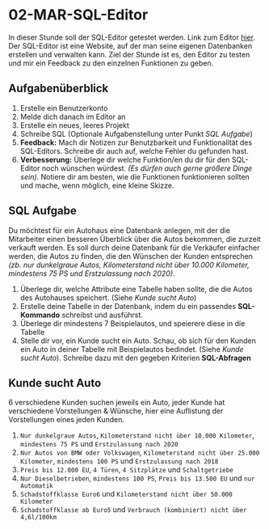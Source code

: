 # 02-MAR-SQL-Editor

In dieser Stunde soll der SQL-Editor getestet werden. Link zum Editor [hier](www.christian-bernstein.de). Der SQL-Editor ist eine Website, auf der man seine eigenen Datenbanken erstellen und verwalten kann. Ziel der Stunde ist es, den Editor zu testen und mir ein Feedback zu den einzelnen Funktionen zu geben. 

## Aufgabenüberblick
1. Erstelle ein Benutzerkonto
2. Melde dich danach im Editor an
3. Erstelle ein neues, leeres Projekt
4. Schreibe SQL (Optionale Aufgabenstellung unter Punkt *SQL Aufgabe*)
5. **Feedback:** Mach dir Notizen zur Benutzbarkeit und Funktionalität des SQL-Editors. Schreibe dir auch auf, welche Fehler du gefunden hast.
6. **Verbesserung:** Überlege dir welche Funktion/en du dir für den SQL-Editor noch wünschen würdest. *(Es dürfen auch gerne größere Dinge sein)*. Notiere dir am besten, wie die Funktionen funktionieren sollten und mache, wenn möglich, eine kleine Skizze. 

## SQL Aufgabe
Du möchtest für ein Autohaus eine Datenbank anlegen, mit der die Mitarbeiter einen besseren Überblick über die Autos bekommen, die zurzeit verkauft werden. Es soll durch deine Datenbank für die Verkäufer einfacher werden, die Autos zu finden, die den Wünschen der Kunden entsprechen *(zb. nur dunkelgraue Autos, Kilometerstand nicht über 10.000 Kilometer, mindestens 75 PS und Erstzulassung nach 2020)*.

1. Überlege dir, welche Attribute eine Tabelle haben sollte, die die Autos des Autohauses speichert. (Siehe *Kunde sucht Auto*)
2. Erstelle deine Tabelle in der Datenbank, indem du ein passendes **SQL-Kommando** schreibst und ausführst.
3. Überlege dir mindestens 7 Beispielautos, und speierere diese in die Tabelle
4. Stelle dir vor, ein Kunde sucht ein Auto. Schau, ob sich für den Kunden ein Auto in deiner Tabelle mit Beispielautos bedindet. (Siehe *Kunde sucht Auto*). Schreibe dazu mit den gegeben Kriterien **SQL-Abfragen**

## Kunde sucht Auto
6 verschiedene Kunden suchen jeweils ein Auto, jeder Kunde hat verschiedene Vorstellungen & Wünsche, hier eine Auflistung der Vorstellungen eines jeden Kunden.
1. `Nur dunkelgraue Autos`, `Kilometerstand nicht über 10.000 Kilometer`, `mindestens 75 PS` und `Erstzulassung nach 2020`
2. `Nur Autos von BMW oder Volkswagen`, `Kilometerstand nicht über 25.000 Kilometer`, `mindestens 100 PS` und `Erstzulassung nach 2018`
3. `Preis bis 12.000 EU`, `4 Türen`, `4 Sitzplätze` und `Schaltgetriebe`
4. `Nur Dieselbetrieben`, `mindestens 100 PS`, `Preis bis 13.500 EU` und `nur Automatik`
5. `Schadstoffklasse Euro6` und `Kilometerstand nicht über 50.000 Kilometer`
6. `Schadstoffklasse ab Euro5` und `Verbrauch (kombiniert) nicht über 4,6l/100km`
